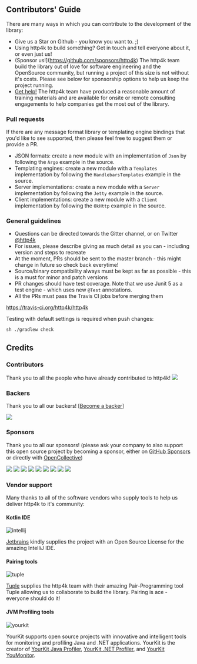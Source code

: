 <h2 class="github">Contributors' Guide</h2>

There are many ways in which you can contribute to the development of the library:

- Give us a Star on Github - you know you want to. ;)
- Using http4k to build something? Get in touch and tell everyone about it, or even just us!
- (Sponsor us!](https://github.com/sponsors/http4k) The http4k team build the library out of love for software engineering and the OpenSource community, but running a project of this size is not without it's costs. Please see below for sponsorship options to help us keep the project running.
- [Get help!](/support) The http4k team have produced a reasonable amount of training materials and are available for onsite or remote consulting engagements to help companies get the most out of the library.

### Pull requests
If there are any message format library or templating engine bindings that you'd like to see supported, then please feel free to suggest them or provide a PR. 

- JSON formats: create a new module with an implementation of `Json` by following the `Argo` example in the source.
- Templating engines: create a new module with a `Templates` implementation by following the `HandlebarsTemplates` example in the source.
- Server implementations: create a new module with a `Server` implementation by following the `Jetty` example in the source.
- Client implementations: create a new module with a `Client` implementation by following the `OkHttp` example in the source.

### General guidelines
- Questions can be directed towards the Gitter channel, or on Twitter <a href="https://twitter.com/http4k">@http4k</a>
- For issues, please describe giving as much detail as you can - including version and steps to recreate
- At the moment, PRs should be sent to the master branch - this might change in future so check back everytime!
- Source/binary compatibility always must be kept as far as possible - this is a must for minor and patch versions
- PR changes should have test coverage. Note that we use Junit 5 as a test engine - which uses new `@Test` annotations.
- All the PRs must pass the Travis CI jobs before merging them

https://travis-ci.org/http4k/http4k

Testing with default settings is required when push changes:

`sh
./gradlew check
`

## Credits

### Contributors

Thank you to all the people who have already contributed to http4k!
<a href="https://github.com/http4k/http4k/graphs/contributors"><img src="https://opencollective.com/http4k/contributors.svg?width=890" /></a>

### Backers

Thank you to all our backers! [[Become a backer](https://opencollective.com/http4k#backer)]

<a href="https://opencollective.com/http4k#backers" target="_blank"><img src="https://opencollective.com/http4k/backers.svg?width=890"></a>

### Sponsors

Thank you to all our sponsors! (please ask your company to also support this open source project by becoming a sponsor, either on [GitHub Sponsors](https://github.com/sponsors/http4k) or directly with [OpenCollective](https://opencollective.com/http4k#sponsor))

<a href="https://opencollective.com/http4k/sponsor/0/website" target="_blank"><img src="https://opencollective.com/http4k/sponsor/0/avatar.svg"></a>
<a href="https://opencollective.com/http4k/sponsor/2/website" target="_blank"><img src="https://opencollective.com/http4k/sponsor/2/avatar.svg"></a>
<a href="https://opencollective.com/http4k/sponsor/3/website" target="_blank"><img src="https://opencollective.com/http4k/sponsor/3/avatar.svg"></a>
<a href="https://opencollective.com/http4k/sponsor/4/website" target="_blank"><img src="https://opencollective.com/http4k/sponsor/4/avatar.svg"></a>
<a href="https://opencollective.com/http4k/sponsor/5/website" target="_blank"><img src="https://opencollective.com/http4k/sponsor/5/avatar.svg"></a>
<a href="https://opencollective.com/http4k/sponsor/6/website" target="_blank"><img src="https://opencollective.com/http4k/sponsor/6/avatar.svg"></a>
<a href="https://opencollective.com/http4k/sponsor/7/website" target="_blank"><img src="https://opencollective.com/http4k/sponsor/7/avatar.svg"></a>
<a href="https://opencollective.com/http4k/sponsor/8/website" target="_blank"><img src="https://opencollective.com/http4k/sponsor/8/avatar.svg"></a>
<a href="https://opencollective.com/http4k/sponsor/9/website" target="_blank"><img src="https://opencollective.com/http4k/sponsor/9/avatar.svg"></a>

### Vendor support
Many thanks to all of the software vendors who supply tools to help us deliver http4k to it's community:

#### Kotlin IDE
<img src="https://www.http4k.org/img/intellij-100.png" alt="intellij"/></a>

[Jetbrains](https://www.jetbrains.com) kindly supplies the project with an Open Source License for the amazing IntelliJ IDE.

#### Pairing tools
<img src="https://www.http4k.org/img/tuple.png" alt="tuple"/></a>

[Tuple](https://tuple.app/) supplies the http4k team with their amazing Pair-Programming tool Tuple allowing us to collaborate to build the library. Pairing is ace - everyone should do it!

#### JVM Profiling tools
<img src="https://www.yourkit.com/images/yklogo.png" alt="yourkit"/>

YourKit supports open source projects with innovative and intelligent tools
for monitoring and profiling Java and .NET applications.
YourKit is the creator of <a href="https://www.yourkit.com/java/profiler/">YourKit Java Profiler</a>,
<a href="https://www.yourkit.com/.net/profiler/">YourKit .NET Profiler</a>,
and <a href="https://www.yourkit.com/youmonitor/">YourKit YouMonitor</a>.
